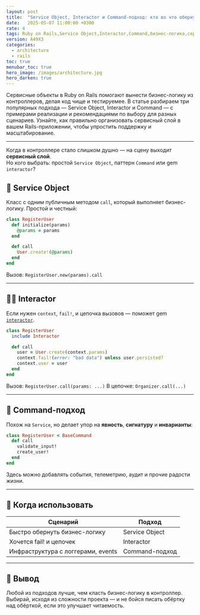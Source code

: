 ```yaml
---
layout: post
title:  "Service Object, Interactor и Command-подход: кто во что обернут"
date:   2025-05-07 11:00:00 +0300
rate: 4
tags: Ruby on Rails,Service Object,Interactor,Command,бизнес-логика,сервисный слой
version: A49X3
categories:
  - architecture
  - rails
toc: true
menubar_toc: true
hero_image: /images/architecture.jpg
hero_darken: true
---
```

Сервисные объекты в Ruby on Rails помогают вынести бизнес-логику из контроллеров, делая код чище и тестируемее. В статье разбираем три популярных подхода — Service Object, Interactor и Command — с примерами реализации и рекомендациями по выбору для разных сценариев. Узнайте, как правильно организовать сервисный слой в вашем Rails-приложении, чтобы упростить поддержку и масштабирование.

---

Когда в контроллере стало слишком душно — на сцену выходит **сервисный слой**.  
Но кого выбрать: простой `Service Object`, паттерн `Command` или gem `interactor`?

## 🧱 Service Object

Класс с одним публичным методом `call`, который выполняет бизнес-логику. Простой и честный:

```ruby
class RegisterUser
  def initialize(params)
    @params = params
  end

  def call
    User.create!(@params)
  end
end
````

Вызов: `RegisterUser.new(params).call`

---

## 🧙‍♂️ Interactor

Если нужен `context`, `fail!`, и цепочка вызовов — поможет gem [`interactor`](https://github.com/collectiveidea/interactor).

```ruby
class RegisterUser
  include Interactor

  def call
    user = User.create(context.params)
    context.fail!(error: "bad data") unless user.persisted?
    context.user = user
  end
end
```

Вызов: `RegisterUser.call(params: ...)`
В цепочке: `Organizer.call(...)`

---

## 🧾 Command-подход

Похож на `Service`, но делает упор на **явность**, **сигнатуру** и **инварианты**:

```ruby
class RegisterUser < BaseCommand
  def call
    validate_input!
    create_user!
  end
end
```

Здесь можно добавлять события, телеметрию, аудит и прочие радости жизни.

---

## 🚦 Когда использовать

| Сценарий                           | Подход         |
| ---------------------------------- | -------------- |
| Быстро обернуть бизнес-логику      | Service Object |
| Хочется fail! и цепочек            | Interactor     |
| Инфраструктура с логгерами, events | Command-подход |

---

## 💬 Вывод

Любой из подходов лучше, чем класть бизнес-логику в контроллер.
Выбирай, исходя из сложности проекта — и не бойся писать обёртку над обёрткой, если это улучшает читаемость.
